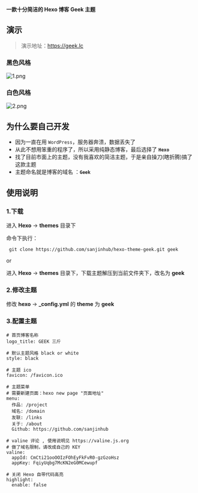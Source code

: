 **一款十分简洁的 Hexo 博客 Geek 主题**

## 演示

> 演示地址：https://geek.lc

### 黑色风格

![1.png](./imgs/1.png)

### 白色风格

![2.png](./imgs/2.png)

## 为什么要自己开发

- 因为一直在用 `WordPress`，服务器奔溃，数据丢失了
- 从此不想用笨重的程序了，所以采用纯静态博客，最后选择了 **`Hexo`**
- 找了目前市面上的主题，没有我喜欢的简洁主题，于是亲自操刀(瞎折腾)搞了这款主题
- 主题命名就是博客的域名 ：**`Geek`**

## 使用说明


### 1.下载

进入 **Hexo** -> **themes** 目录下

命令下执行：

```
 git clone https://github.com/sanjinhub/hexo-theme-geek.git geek 
```

or 

进入 **Hexo** -> **themes** 目录下，下载主题解压到当前文件夹下，改名为 **geek**


### 2.修改主题

修改 **hexo** -> **_config.yml** 的 **theme** 为 **geek**

### 3.配置主题

```
# 首页博客名称
logo_title: GEEK 三斤

# 默认主题风格 black or white
style: black

# 主题 ico
favicon: /favicon.ico

# 主题菜单
# 需要新建页面：hexo new page "页面地址"
menu:
  作品: /project
  域名: /domain
  友联: /links
  关于: /about
  Github: https://github.com/sanjinhub

# valine 评论 , 使用说明见 https://valine.js.org
# 做了域名限制，请改成自己的 KEY
valine:
  appId: CmCti21ooOOIzFOhEyFkFvR0-gzGzoHsz
  appKey: FqiyUqbg7McKN2eG0MCewupf

# 关闭 Hexo 自带代码高亮
highlight:
  enable: false
```